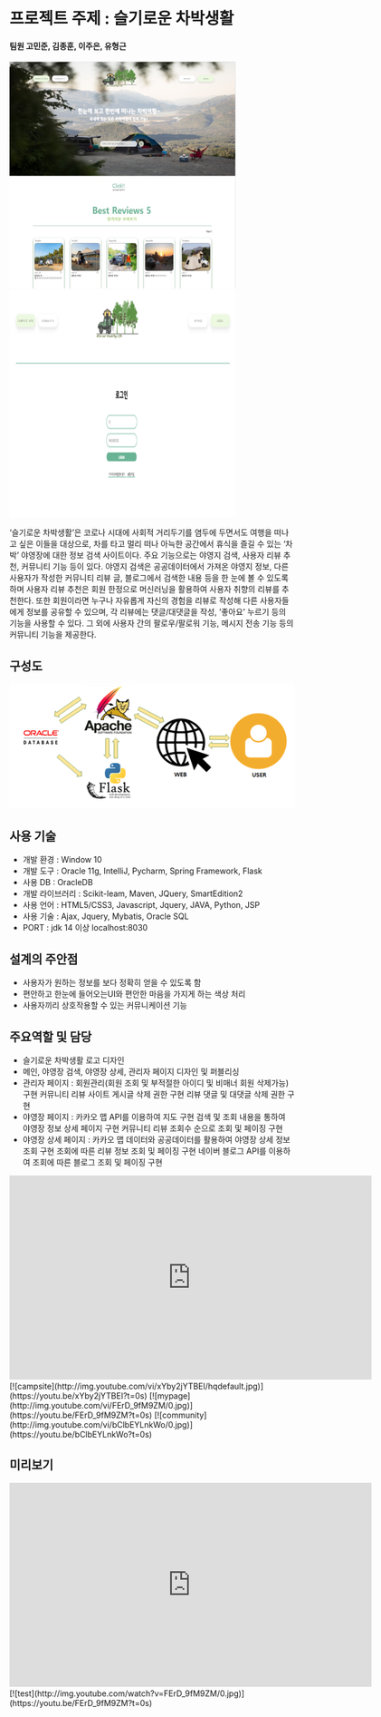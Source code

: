 # 프로젝트 주제 : 슬기로운 차박생활
#### 팀원 고민준, 김종훈, 이주은, 유형근

<img src = "./img/main.png" width="400px" height="400px"><img src = "./img/login.png" width="400px" height="400px">

‘슬기로운 차박생활’은 코로나 시대에 사회적 거리두기를 염두에 두면서도 여행을 떠나고 싶은 이들을 대상으로, 차를 타고 멀리 떠나 아늑한 공간에서 휴식을 즐길 수 있는 ‘차박’ 야영장에 대한 정보 검색 사이트이다. 
주요 기능으로는 야영지 검색, 사용자 리뷰 추천, 커뮤니티 기능 등이 있다.
야영지 검색은 공공데이터에서 가져온 야영지 정보, 다른 사용자가 작성한 커뮤니티 리뷰 글, 블로그에서 검색한 내용 등을 한 눈에 볼 수 있도록 하며 사용자 리뷰 추천은 회원 한정으로 머신러닝을 활용하여 사용자 취향의 리뷰를 추천한다. 또한 회원이라면 누구나 자유롭게 자신의 경험을 리뷰로 작성해 다른 사용자들에게 정보를 공유할 수 있으며, 각 리뷰에는 댓글/대댓글을 작성, ’좋아요’ 누르기 등의 기능을 사용할 수 있다. 그 외에 사용자 간의 팔로우/팔로워 기능, 메시지 전송 기능 등의 커뮤니티 기능을 제공한다.

## 구성도
<img src = "./img/diagram.png">

## 사용 기술
- 개발 환경 : Window 10
- 개발 도구 : Oracle 11g, IntelliJ, Pycharm, Spring Framework, Flask
- 사용 DB : OracleDB
- 개발 라이브러리 : Scikit-leam, Maven, JQuery, SmartEdition2
- 사용 언어 : HTML5/CSS3, Javascript, Jquery, JAVA, Python, JSP
- 사용 기술 : Ajax, Jquery, Mybatis, Oracle SQL
- PORT : jdk 14 이상 localhost:8030

## 설계의 주안점
- 사용자가 원하는 정보를 보다 정확히 얻을 수 있도록 함
- 편안하고 한눈에 들어오는UI와 편안한 마음을 가지게 하는 색상 처리
- 사용자끼리 상호작용할 수 있는 커뮤니케이션 기능

## 주요역할 및 담당
- 슬기로운 차박생활 로고 디자인
- 메인, 야영장 검색, 야영장 상세, 관리자 페이지 디자인 및 퍼블리싱
- 관리자 페이지 : 회원관리(회원 조회 및 부적절한 아이디 및 비매너 회원 삭제가능) 구현
                  커뮤니티 리뷰 사이트 게시글 삭제 권한 구현
                  리뷰 댓글 및 대댓글 삭제 권한 구현
- 야영장 페이지 : 카카오 맵 API를 이용하여 지도 구현
                  검색 및 조회 내용을 통하여 야영장 정보 상세 페이지 구현
                  커뮤니티 리뷰 조회수 순으로 조회 및 페이징 구현
- 야영장 상세 페이지 : 카카오 맵 데이터와 공공데이터를 활용하여 야영장 상세 정보 조회 구현
                       조회에 따른 리뷰 정보 조회 및 페이징 구현
                       네이버 블로그 API를 이용하여 조회에 따른 블로그 조회 및 페이징 구현
					   
<iframe width="640" height="360" src="https://youtu.be/xYby2jYTBEI?t=0s" frameborder="0" gesture="media" allowfullscreen></iframe>
[![campsite](http://img.youtube.com/vi/xYby2jYTBEI/hqdefault.jpg)](https://youtu.be/xYby2jYTBEI?t=0s)
[![mypage](http://img.youtube.com/vi/FErD_9fM9ZM/0.jpg)](https://youtu.be/FErD_9fM9ZM?t=0s)
[![community](http://img.youtube.com/vi/bClbEYLnkWo/0.jpg)](https://youtu.be/bClbEYLnkWo?t=0s)
				   
## 미리보기
<iframe width="640" height="360" src="https://youtu.be/xYby2jYTBEI?t=0s" frameborder="0" gesture="media" allowfullscreen></iframe>
[![test](http://img.youtube.com/watch?v=FErD_9fM9ZM/0.jpg)](https://youtu.be/FErD_9fM9ZM?t=0s) 					  